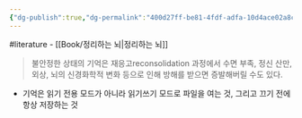 ```yaml
---
{"dg-publish":true,"dg-permalink":"400d27ff-be81-4fdf-adfa-10d4ace02a8c","permalink":"/400d27ff-be81-4fdf-adfa-10d4ace02a8c/","dgHomeLink":true,"dgPassFrontmatter":false}
---
```


#literature - [[Book/정리하는 뇌|정리하는 뇌]]

> 불안정한 상태의 기억은 재응고reconsolidation 과정에서 수면 부족, 정신 산만, 외상, 뇌의 신경화학적 변화 등으로 인해 방해를 받으면 증발해버릴 수도 있다.

- 기억은 읽기 전용 모드가 아니라 읽기쓰기 모드로 파일을 여는 것, 그리고 끄기 전에 항상 저장하는 것
